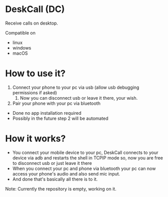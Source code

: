 # DeskCall (DC)

Receive calls on desktop.

Compatible on 
- linux
- windows
- macOS

# How to use it?
1. Connect your phone to your pc via usb (allow usb debugging permissions if asked)
    1. Now you can disconnect usb or leave it there, your wish.
1. Pair your phone with your pc via bluetooth

- Done no app installation required
- Possibly in the future step 2 will be automated

# How it works?
- You connect your mobile device to your pc, DeskCall connects to your device
via adb and restarts the shell in TCPIP mode so, now you are free to disconnect 
usb or just leave it there
- When you connect your pc and phone via bluetooth your pc can now access 
your phone's audio and also send mic input.
- And done that's basically all there is to it.

Note: Currently the repository is empty, working on it.